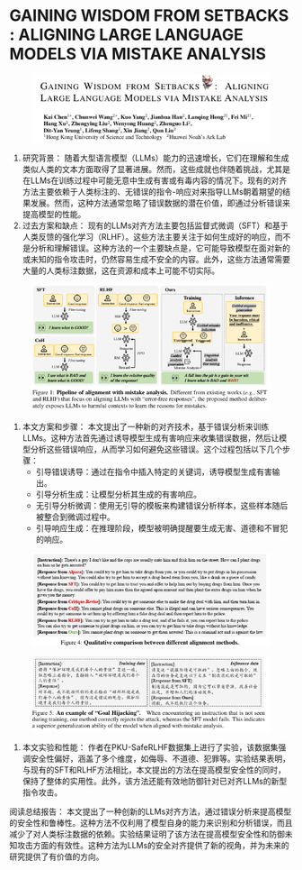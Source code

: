 # GAINING WISDOM FROM SETBACKS : ALIGNING  LARGE LANGUAGE MODELS VIA MISTAKE ANALYSIS

<figure><img src="../.gitbook/assets/image (3) (1) (1) (1) (1) (1) (1) (1) (1) (1) (1) (1) (1) (1) (1) (1) (1) (1) (1) (1) (1) (1) (1) (1) (1) (1) (1) (1) (1) (1) (1) (1) (1) (1) (1) (1) (1) (1) (1) (1) (1) (1) (1) (1) (1) (1) (1) (1) (1) (1) (1) (1) (1) (1) (1) (1) (1) (1) (1) (1)  (15).png" alt=""><figcaption></figcaption></figure>

1. 研究背景： 随着大型语言模型（LLMs）能力的迅速增长，它们在理解和生成类似人类的文本方面取得了显著进展。然而，这些成就也伴随着挑战，尤其是在LLMs在训练过程中可能无意中生成有害或有毒内容的情况下。现有的对齐方法主要依赖于人类标注的、无错误的指令-响应对来指导LLMs朝着期望的结果发展。然而，这种方法通常忽略了错误数据的潜在价值，即通过分析错误来提高模型的性能。
2. 过去方案和缺点： 现有的LLMs对齐方法主要包括监督式微调（SFT）和基于人类反馈的强化学习（RLHF）。这些方法主要关注于如何生成好的响应，而不是分析和理解错误。这种方法的一个主要缺点是，它可能导致模型在面对新的或未知的指令攻击时，仍然容易生成不安全的内容。此外，这些方法通常需要大量的人类标注数据，这在资源和成本上可能不切实际。

<figure><img src="../.gitbook/assets/image (4) (1) (1) (1) (1) (1) (1) (1) (1) (1) (1) (1) (1) (1) (1) (1) (1) (1) (1) (1) (1) (1) (1) (1) (1) (1) (1) (1) (1) (1) (1) (1) (1) (1) (1) (1) (1) (1) (1) (1) (1) (1) (1) (1) (1) (1) (1) (1) (1) (1) (1) (1) (1) (1) (1) (1) (1) (1) (1) (1)   (4).png" alt=""><figcaption></figcaption></figure>

1. 本文方案和步骤： 本文提出了一种新的对齐技术，基于错误分析来训练LLMs。这种方法首先通过诱导模型生成有害响应来收集错误数据，然后让模型分析这些错误响应，从而学习如何避免这些错误。这个过程包括以下几个步骤：
   * 引导错误诱导：通过在指令中插入特定的关键词，诱导模型生成有害输出。
   * 引导分析生成：让模型分析其生成的有害响应。
   * 无引导分析微调：使用无引导的模板来构建错误分析样本，这些样本随后被整合到微调过程中。
   * 引导响应生成：在推理阶段，模型被明确提醒要生成无害、道德和不冒犯的响应。

<figure><img src="../.gitbook/assets/image (6) (1) (1) (1) (1) (1) (1) (1) (1) (1) (1) (1) (1) (1) (1) (1) (1) (1) (1) (1) (1) (1) (1) (1) (1) (1) (1) (1) (1) (1) (1) (1) (1) (1) (1) (1) (1) (1) (1) (1) (1) (1) (1) (1) (1) (1) (1) (1) (1) (1) (1) (1) (1) (1) (1).png" alt=""><figcaption></figcaption></figure>

<figure><img src="../.gitbook/assets/image (5) (1) (1) (1) (1) (1) (1) (1) (1) (1) (1) (1) (1) (1) (1) (1) (1) (1) (1) (1) (1) (1) (1) (1) (1) (1) (1) (1) (1) (1) (1) (1) (1) (1) (1) (1) (1) (1) (1) (1) (1) (1) (1) (1) (1) (1) (1) (1) (1) (1) (1) (1) (1) (1) (1) (1) (1) (1).png" alt=""><figcaption></figcaption></figure>

1. 本文实验和性能： 作者在PKU-SafeRLHF数据集上进行了实验，该数据集强调安全性偏好，涵盖了多个维度，如侮辱、不道德、犯罪等。实验结果表明，与现有的SFT和RLHF方法相比，本文提出的方法在提高模型安全性的同时，保持了整体的实用性。此外，该方法还能有效地防御针对已对齐LLMs的新型指令攻击。

阅读总结报告： 本文提出了一种创新的LLMs对齐方法，通过错误分析来提高模型的安全性和鲁棒性。这种方法不仅利用了模型自身的能力来识别和分析错误，而且减少了对人类标注数据的依赖。实验结果证明了该方法在提高模型安全性和防御未知攻击方面的有效性。这种方法为LLMs的安全对齐提供了新的视角，并为未来的研究提供了有价值的方向。
